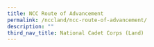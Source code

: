 ```yaml
---
title: NCC Route of Advancement
permalink: /nccland/ncc-route-of-advancement/
description: ""
third_nav_title: National Cadet Corps (Land)
---
```

